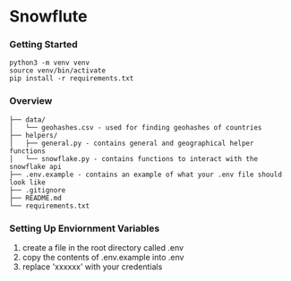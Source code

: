 # Snowflute

### Getting Started

```
python3 -m venv venv
source venv/bin/activate
pip install -r requirements.txt
```

### Overview

```
├── data/
│   └── geohashes.csv - used for finding geohashes of countries
├── helpers/
│   ├── general.py - contains general and geographical helper functions
│   └── snowflake.py - contains functions to interact with the snowflake api
├── .env.example - contains an example of what your .env file should look like
├── .gitignore
├── README.md
└── requirements.txt
```

### Setting Up Enviornment Variables

1. create a file in the root directory called .env
2. copy the contents of .env.example into .env
3. replace 'xxxxxx' with your credentials
